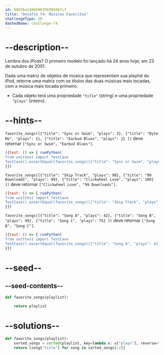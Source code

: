 ```yaml
---
id: 68d2ba1468508398389487cf
title: "Desafio 74: Músicas Favoritas"
challengeType: 29
dashedName: challenge-74
---
```


# --description--

Lembra dos iPods? O primeiro modelo foi lançado há 24 anos hoje, em 23 de outubro de 2001.

Dada uma matriz de objetos de música que representam sua playlist do iPod, retorne uma matriz com os títulos das duas músicas mais tocadas, com a música mais tocada primeiro.

- Cada objeto terá uma propriedade `"title"` (string) e uma propriedade `"plays"` (inteiro).

# --hints--

`favorite_songs([{"title": "Sync or Swim", "plays": 3}, {"title": "Byte Me", "plays": 1}, {"title": "Earbud Blues", "plays": 2} ])` deve retornar `["Sync or Swim", "Earbud Blues"]`.

```js
({test: () => { runPython(`
from unittest import TestCase
TestCase().assertEqual(favorite_songs([{"title": "Sync or Swim", "plays": 3}, {"title": "Byte Me", "plays": 1}, {"title": "Earbud Blues", "plays": 2} ]), ["Sync or Swim", "Earbud Blues"])`)
}})
```

`favorite_songs([{"title": "Skip Track", "plays": 98}, {"title": "99 Downloads", "plays": 99}, {"title": "Clickwheel Love", "plays": 100} ])` deve retornar `["Clickwheel Love", "99 Downloads"]`.

```js
({test: () => { runPython(`
from unittest import TestCase
TestCase().assertEqual(favorite_songs([{"title": "Skip Track", "plays": 98}, {"title": "99 Downloads", "plays": 99}, {"title": "Clickwheel Love", "plays": 100} ]), ["Clickwheel Love", "99 Downloads"])`)
}})
```

`favorite_songs([{"title": "Song A", "plays": 42}, {"title": "Song B", "plays": 99}, {"title": "Song C", "plays": 75} ])` deve retornar `["Song B", "Song C"]`.

```js
({test: () => { runPython(`
from unittest import TestCase
TestCase().assertEqual(favorite_songs([{"title": "Song A", "plays": 42}, {"title": "Song B", "plays": 99}, {"title": "Song C", "plays": 75} ]), ["Song B", "Song C"])`)
}})
```

# --seed--

## --seed-contents--

```py
def favorite_songs(playlist):

    return playlist
```

# --solutions--

```py
def favorite_songs(playlist):
    sorted_songs = sorted(playlist, key=lambda x: x["plays"], reverse=True)
    return [song["title"] for song in sorted_songs[:2]]
```
